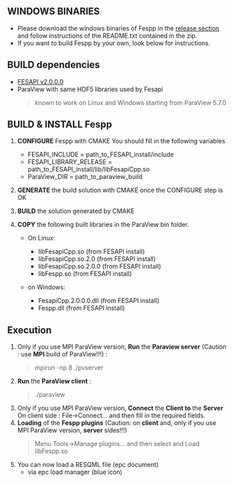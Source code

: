 ## WINDOWS BINARIES
- Please download the windows binaries of Fespp in the [release section](https://github.com/F2I-Consulting/fespp/releases) and follow instructions of the README.txt contained in the zip.
- If you want to build Fespp by your own, look below for instructions.

## BUILD dependencies
- [FESAPI v2.0.0.0](https://github.com/F2I-Consulting/fesapi/releases/tag/v2.0.0.0)
- ParaView with same HDF5 libraries used by Fesapi
	 > known to work on Linux and Windows starting from ParaView 5.7.0

## BUILD & INSTALL Fespp
1. **CONFIGURE** Fespp with CMAKE
You should fill in the following variables
   * FESAPI_INCLUDE = path_to_FESAPI_install/include
   * FESAPI_LIBRARY_RELEASE = path_to_FESAPI_install/lib/libFesapiCpp.so
   * ParaView_DIR = path_to_paraview_build
2. **GENERATE** the build solution with CMAKE once the CONFIGURE step is OK
3. **BUILD** the solution generated by CMAKE
4. **COPY** the following built libraries in the ParaView bin folder.
 
	- On Linux:
	   - libFesapiCpp.so (from FESAPI install)
	   - libFesapiCpp.so.2.0 (from FESAPI install)
	   - libFesapiCpp.so.2.0.0 (from FESAPI install)
	   - libFespp.so (from FESAPI install)
   
	- on Windows:
	   -  FesapiCpp.2.0.0.0.dll (from FESAPI install)
	   -  Fespp.dll (from FESAPI install)

## Execution
1. Only if you use MPI ParaView version, **Run** the **Paraview server** (Caution : use **MPI** build of ParaView!!!) : 
	> mpirun -np 8 ./pvserver
2. **Run** the **ParaView client** : 
	> ./paraview
3. Only if you use MPI ParaView version, **Connect** the **Client to** the **Server**
On client side : File->Connect...  and then fill in the required fields.
4. **Loading** of the **Fespp plugins** (Caution: on **client** and, only if you use MPI ParaView version, **server** sides!!!)
	> Menu Tools->Manage plugins...
	> and then select and Load libFespp.so
5. You can now load a RESQML file (epc document)
	- via epc load manager (blue icon)
